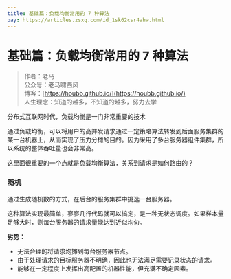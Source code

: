 ```yaml
---
title: 基础篇：负载均衡常用的 7 种算法
pay: https://articles.zsxq.com/id_1sk62csr4ahw.html
---
```


#  基础篇：负载均衡常用的 7 种算法


> 作者：老马
> <br/>公众号：老马啸西风
> <br/> 博客：[https://houbb.github.io/](https://houbb.github.io/)
> <br/> 人生理念：知道的越多，不知道的越多，努力去学


分布式互联网时代，负载均衡是一门非常重要的技术

通过负载均衡，可以将用户的高并发请求通过一定策略算法转发到后面服务集群的某一台机器上，从而实现了压力分摊的目的。因为采用了多台服务器组件集群，所以系统的整体吞吐量也会非常高。

这里面很重要的一个点就是负载均衡算法，关系到请求是如何路由的？

### 随机
通过生成随机数的方式，在后台的服务集群中挑选一台服务器。

这种算法实现最简单，寥寥几行代码就可以搞定，是一种无状态调度。如果样本量足够大时，则每台服务器的请求量能达到近似均匀。

**劣势：**

- 无法合理的将请求均摊到每台服务器节点。
- 由于处理请求的目标服务器不明确，因此也无法满足需要记录状态的请求。
- 能够在一定程度上发挥出高配置的机器性能，但充满不确定因素。
